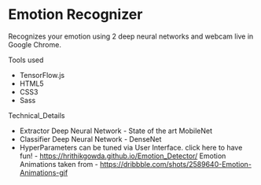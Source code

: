# Emotion Recognizer
Recognizes your emotion using 2 deep neural networks and webcam live in Google Chrome.

Tools used
* TensorFlow.js
* HTML5
* CSS3
* Sass


Technical_Details
* Extractor Deep Neural Network - State of the art MobileNet
* Classifier Deep Neural Network - DenseNet
* HyperParameters can be tuned via User Interface.
 click here to have fun! -  https://hrithikgowda.github.io/Emotion_Detector/
Emotion Animations taken from - https://dribbble.com/shots/2589640-Emotion-Animations-gif
